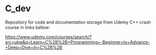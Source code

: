# C_dev
Repository for code and documentation storage from Udemy C++ crash course in links bellow:

https://www.udemy.com/courses/search/?src=ukw&q=Learn+C%2B%2B+Programming+-Beginner+to+Advance-+Deep+Dive+in+C%2B%2B

